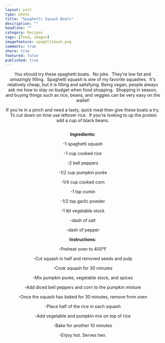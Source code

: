 ```yaml
---
layout: post
type: photo
title: "Spaghetti Squash Boats"
description: ""
headline: ""
category: Recipes
tags: [food, images]
imagefeature: spaghttiboat.png
comments: true
share: true
featured: false
published: true
---
```

<p style="text-align: center;">You should try these spaghetti boats.  No joke.  They're low fat and <em>amazingly</em> filling.  Spaghetti squash is one of my favorite squashes.  It's relatively cheap, but it is filling and satisfying. Being vegan, people always ask me how to stay on budget when food shopping.  Shopping in season, and buying things such as rice, beans, and veggies can be very easy on the wallet!</p>
<p style="text-align: center;"></p>
<p style="text-align: center;">If you're in a pinch and need a tasty, quick meal then give these boats a try.  To cut down on time use leftover rice.  If you're looking to up the protein add a cup of black beans.</p>
<p style="text-align: center;"></p>
<p style="text-align: center;"><img src="http://i1208.photobucket.com/albums/cc370/apegg23/spaghettiboat1_zpsffd8cd02.png" alt="" /></p>
<p style="text-align: center;"><strong>Ingredients:</strong></p>
<p class="p1" style="text-align: center;">-1 spaghetti squash</p>
<p class="p1" style="text-align: center;">-1 cup cooked rice</p>
<p class="p1" style="text-align: center;">-2 bell peppers</p>
<p class="p1" style="text-align: center;">-1/2 cup pumpkin purée</p>
<p class="p1" style="text-align: center;">-1/4 cup cooked corn</p>
<p class="p1" style="text-align: center;">-1 tsp cumin</p>
<p class="p1" style="text-align: center;">-1/2 tsp garlic powder</p>
<p class="p1" style="text-align: center;">-1 tbl vegetable stock</p>
<p class="p1" style="text-align: center;">-dash of salt</p>
<p class="p1" style="text-align: center;">-dash of pepper</p>
<p class="p1" style="text-align: center;"></p>
<p class="p1" style="text-align: center;"><strong>Instructions:</strong></p>
<p class="p1" style="text-align: center;">-Preheat oven to 400°F</p>
<p class="p1" style="text-align: center;">-Cut squash in half and removed seeds and pulp</p>
<p class="p1" style="text-align: center;">-Cook squash for 30 minutes</p>
<p class="p1" style="text-align: center;">-Mix pumpkin purée, vegetable stock, and spices</p>
<p class="p1" style="text-align: center;">-Add diced bell peppers and corn to the pumpkin mixture</p>
<p class="p1" style="text-align: center;">-Once the squash has baked for 30 minutes, remove from oven</p>
<p class="p1" style="text-align: center;">-Place half of the rice in each squash</p>
<p class="p1" style="text-align: center;">-Add vegetable and pumpkin mix on top of rice</p>
<p class="p1" style="text-align: center;">-Bake for another 10 minutes</p>
<p class="p1" style="text-align: center;">-Enjoy hot. Serves two.</p>